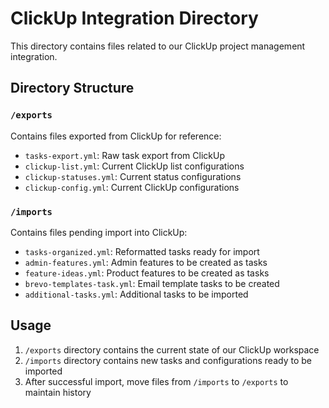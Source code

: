 # ClickUp Integration Directory

This directory contains files related to our ClickUp project management integration.

## Directory Structure

### `/exports`
Contains files exported from ClickUp for reference:
- `tasks-export.yml`: Raw task export from ClickUp
- `clickup-list.yml`: Current ClickUp list configurations
- `clickup-statuses.yml`: Current status configurations
- `clickup-config.yml`: Current ClickUp configurations

### `/imports`
Contains files pending import into ClickUp:
- `tasks-organized.yml`: Reformatted tasks ready for import
- `admin-features.yml`: Admin features to be created as tasks
- `feature-ideas.yml`: Product features to be created as tasks
- `brevo-templates-task.yml`: Email template tasks to be created
- `additional-tasks.yml`: Additional tasks to be imported

## Usage

1. `/exports` directory contains the current state of our ClickUp workspace
2. `/imports` directory contains new tasks and configurations ready to be imported
3. After successful import, move files from `/imports` to `/exports` to maintain history
